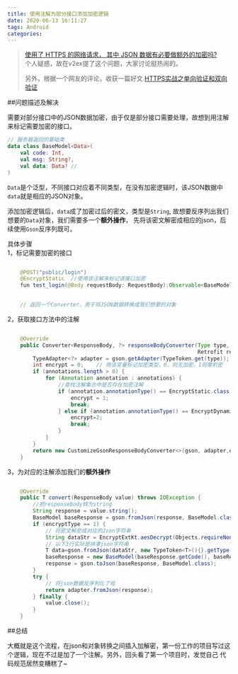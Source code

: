 ```yaml
---
title: 使用注解为部分接口添加加密逻辑
date: 2020-06-13 16:11:27
tags: Android
categories:
---
```


> [使用了 HTTPS 的网络请求， 其中 JSON 数据有必要做额外的加密吗?](https://www.v2ex.com/t/681294#r_9111029)   
> 个人疑惑，故在v2ex提了这个问题，大家讨论挺热闹的。
>
> 另外，根据一个网友的评论，收获一篇好文.[HTTPS实战之单向验证和双向验证](https://www.cnblogs.com/yaowen/p/10448603.html)
> 
>

##问题描述及解决

需要对部分接口中的JSON数据加密，由于仅是部分接口需要处理，故想到用注解来标记需要加密的接口。


```kotlin
// 服务器返回的基础类
data class BaseModel<Data>(
    val code: Int,
    val msg: String?,
    val data: Data? // 
)
```
`Data`是个泛型，不同接口对应着不同类型，在没有加密逻辑时，该JSON数据中`data`就是相应的JSON对象。
  
添加加密逻辑后，`data`成了加密过后的密文，类型是`String`, 故想要反序列出我们想要的`Data`对象，我们需要多一个**额外操作**，
先将该密文解密成相应的json，后续使用`Gson`反序列既可。

具体步骤   
1，标记需要加密的接口  
```java

    @POST("public/login")
    @EncryptStatic  //使用该注解来标记该接口加密
    fun test_login(@Body requestBody: RequestBody):Observable<BaseModel<LoginResult>>

    
    // 返回一个Converter，用于将JSON数据转换成我们想要的对象
```
2，获取接口方法中的注解
```java

    @Override
    public Converter<ResponseBody, ?> responseBodyConverter(Type type, Annotation[] annotations,
                                                            Retrofit retrofit) {
        TypeAdapter<?> adapter = gson.getAdapter(TypeToken.get(type));
        int encrypt = 0;    // 用该变量标记加密类型，0，则无加密，1则需机密
        if (annotations.length > 0) {
            for (Annotation annotation : annotations) {
                //查找注解集合中是否存在加密注解
                if (annotation.annotationType() == EncryptStatic.class) {
                    encrypt = 1;
                    break;
                } else if (annotation.annotationType() == EncryptDynamic.class) {
                    encrypt=2;
                    break;
                }
            }
        }
        return new CustomizeGsonResponseBodyConverter<>(gson, adapter,encrypt);
    }

```
3，为对应的注解添加我们的**额外操作**

```java

    @Override
    public T convert(ResponseBody value) throws IOException {
        //把responsebody转为string
        String response = value.string();
        BaseModel baseResponse = gson.fromJson(response, BaseModel.class);
        if (encryptType == 1) {
            // 将密文解密成对应的Json字符串
            String dataStr = EncryptExtKt.aesDecrypt(Objects.requireNonNull(baseResponse.getData().toString()), "});
            // 以下3行实际是拼凑json字符串
            T data=gson.fromJson(dataStr, new TypeToken<T>(){}.getType());
            baseResponse = new BaseModel(baseResponse.getCode(), baseResponse.getMsg(), data);
            response = gson.toJson(baseResponse, BaseModel.class);
        }
        try {
            // 将json数据反序列化了哈
            return adapter.fromJson(response);
        } finally {
            value.close();
        }
    }

```


##总结

大概就是这个流程，在json和对象转换之间插入加解密，第一份工作的项目写过这个逻辑，现在不过是加了一个注解。另外，回头看了第一个项目时，发觉自己
代码规范居然变糟糕了~
